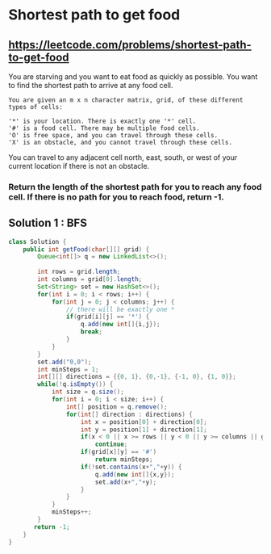 # Shortest path to get food

## https://leetcode.com/problems/shortest-path-to-get-food

You are starving and you want to eat food as quickly as possible. You want to find the shortest path to arrive at any food cell.

```
You are given an m x n character matrix, grid, of these different types of cells:

'*' is your location. There is exactly one '*' cell.
'#' is a food cell. There may be multiple food cells.
'O' is free space, and you can travel through these cells.
'X' is an obstacle, and you cannot travel through these cells.
```
You can travel to any adjacent cell north, east, south, or west of your current location if there is not an obstacle.

### Return the length of the shortest path for you to reach any food cell. If there is no path for you to reach food, return -1.


## Solution 1 : BFS
```java
class Solution {
    public int getFood(char[][] grid) {
        Queue<int[]> q = new LinkedList<>();
        
        int rows = grid.length;
        int columns = grid[0].length;
        Set<String> set = new HashSet<>();
        for(int i = 0; i < rows; i++) {
            for(int j = 0; j < columns; j++) {
                // there will be exactly one *
                if(grid[i][j] == '*') {
                    q.add(new int[]{i,j});
                    break;
                }
            }
        }
        set.add("0,0");
        int minSteps = 1;
        int[][] directions = {{0, 1}, {0,-1}, {-1, 0}, {1, 0}};
        while(!q.isEmpty()) {
            int size = q.size();
            for(int i = 0; i < size; i++) {
                int[] position = q.remove();
                for(int[] direction : directions) {
                    int x = position[0] + direction[0];
                    int y = position[1] + direction[1];
                    if(x < 0 || x >= rows || y < 0 || y >= columns || grid[x][y] == 'X') 
                        continue;
                    if(grid[x][y] == '#')
                        return minSteps;
                    if(!set.contains(x+","+y)) {
                        q.add(new int[]{x,y});
                        set.add(x+","+y);
                    }
                }
            }
            minSteps++;
        }
       return -1; 
    }
}
```
